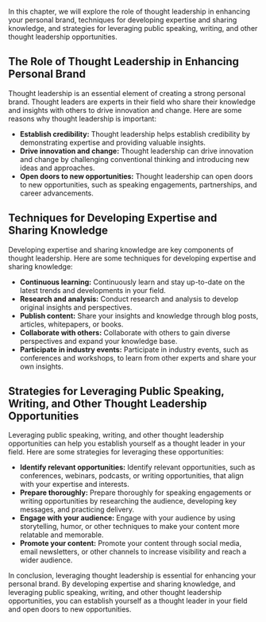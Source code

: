 
In this chapter, we will explore the role of thought leadership in enhancing your personal brand, techniques for developing expertise and sharing knowledge, and strategies for leveraging public speaking, writing, and other thought leadership opportunities.

The Role of Thought Leadership in Enhancing Personal Brand
----------------------------------------------------------

Thought leadership is an essential element of creating a strong personal brand. Thought leaders are experts in their field who share their knowledge and insights with others to drive innovation and change. Here are some reasons why thought leadership is important:

* **Establish credibility:** Thought leadership helps establish credibility by demonstrating expertise and providing valuable insights.
* **Drive innovation and change:** Thought leadership can drive innovation and change by challenging conventional thinking and introducing new ideas and approaches.
* **Open doors to new opportunities:** Thought leadership can open doors to new opportunities, such as speaking engagements, partnerships, and career advancements.

Techniques for Developing Expertise and Sharing Knowledge
---------------------------------------------------------

Developing expertise and sharing knowledge are key components of thought leadership. Here are some techniques for developing expertise and sharing knowledge:

* **Continuous learning:** Continuously learn and stay up-to-date on the latest trends and developments in your field.
* **Research and analysis:** Conduct research and analysis to develop original insights and perspectives.
* **Publish content:** Share your insights and knowledge through blog posts, articles, whitepapers, or books.
* **Collaborate with others:** Collaborate with others to gain diverse perspectives and expand your knowledge base.
* **Participate in industry events:** Participate in industry events, such as conferences and workshops, to learn from other experts and share your own insights.

Strategies for Leveraging Public Speaking, Writing, and Other Thought Leadership Opportunities
----------------------------------------------------------------------------------------------

Leveraging public speaking, writing, and other thought leadership opportunities can help you establish yourself as a thought leader in your field. Here are some strategies for leveraging these opportunities:

* **Identify relevant opportunities:** Identify relevant opportunities, such as conferences, webinars, podcasts, or writing opportunities, that align with your expertise and interests.
* **Prepare thoroughly:** Prepare thoroughly for speaking engagements or writing opportunities by researching the audience, developing key messages, and practicing delivery.
* **Engage with your audience:** Engage with your audience by using storytelling, humor, or other techniques to make your content more relatable and memorable.
* **Promote your content:** Promote your content through social media, email newsletters, or other channels to increase visibility and reach a wider audience.

In conclusion, leveraging thought leadership is essential for enhancing your personal brand. By developing expertise and sharing knowledge, and leveraging public speaking, writing, and other thought leadership opportunities, you can establish yourself as a thought leader in your field and open doors to new opportunities.
